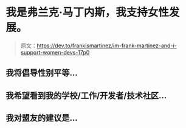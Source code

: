 # 我是弗兰克·马丁内斯，我支持女性发展。

> 原文：<https://dev.to/frankismartinez/im-frank-martinez-and-i-support-women-devs-17p0>

## 我将倡导性别平等...

## 我希望看到我的学校/工作/开发者/技术社区...

## 我对盟友的建议是...